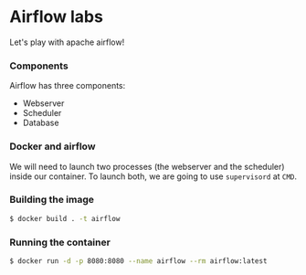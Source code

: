 # Airflow labs

Let's play with apache airflow!

### Components

Airflow has three components:

* Webserver
* Scheduler
* Database

### Docker and airflow

We will need to launch two processes (the webserver and the scheduler) inside our container. To launch both, we are going to use `supervisord` at `CMD`.

### Building the image

```bash
$ docker build . -t airflow
```

### Running the container

```bash
$ docker run -d -p 8080:8080 --name airflow --rm airflow:latest
```
